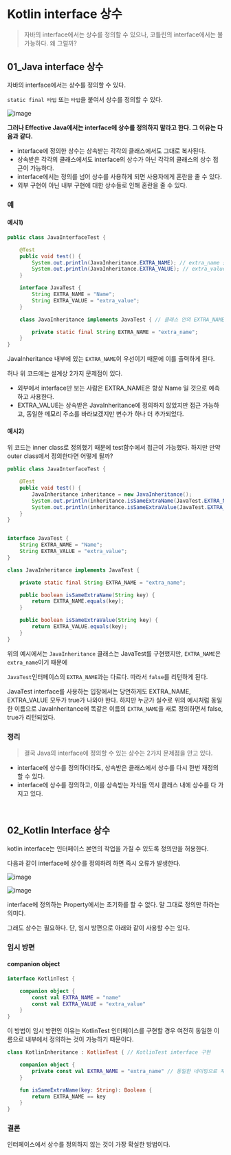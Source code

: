 # Kotlin interface 상수

> 자바의 interface에서는 상수를 정의할 수 있으나, 코틀린의 interface에서는 불가능하다. 왜 그럴까?

## 01_Java interface 상수

자바의 interface에서는 상수를 정의할 수 있다.

`static final 타입` 또는 `타입`을 붙여서 상수를 정의할 수 있다.

![image](https://user-images.githubusercontent.com/93081720/205498323-428fd1f4-debc-4aa7-bec7-f2ba8d537c7a.png)

**그러나 Effective Java에서는 interface에 상수를 정의하지 말라고 한다. 그 이유는 다음과 같다.**

- interface에 정의한 상수는 상속받는 각각의 클래스에서도 그대로 복사된다.
- 상속받은 각각의 클래스에서도 interface의 상수가 아닌 각각의 클래스의 상수 접근이 가능하다.
- interface에서는 정의를 넘어 상수를 사용하게 되면 사용자에게 혼란을 줄 수 있다.
- 외부 구현이 아닌 내부 구현에 대한 상수들로 인해 혼란을 줄 수 있다.

### 예

#### 예시1)

```java
public class JavaInterfaceTest {

    @Test
    public void test() {
        System.out.println(JavaInheritance.EXTRA_NAME); // extra_name 출력
        System.out.println(JavaInheritance.EXTRA_VALUE); // extra_value 출력
    }

    interface JavaTest {
        String EXTRA_NAME = "Name";
        String EXTRA_VALUE = "extra_value";
    }

    class JavaInheritance implements JavaTest { // 클래스 안의 EXTRA_NAME이 우선

        private static final String EXTRA_NAME = "extra_name";
    }
}
```

JavaInheritance 내부에 있는 `EXTRA_NAME`이 우선이기 때문에 이를 출력하게 된다.

허나 위 코드에는 설계상 2가지 문제점이 있다.

- 외부에서 interface만 보는 사람은 EXTRA_NAME은 항상 Name 일 것으로 예측하고 사용한다.
- EXTRA_VALUE는 상속받은 JavaInheritance에 정의하지 않았지만 접근 가능하고, 동일한 메모리 주소를 바라보겠지만 변수가 하나 더 추가되었다.

#### 예시2)

위 코드는 inner class로 정의했기 때문에 test함수에서 접근이 가능했다. 하지만 만약 outer class에서 정의한다면 어떻게 될까?

```java
public class JavaInterfaceTest {

    @Test
    public void test() {
        JavaInheritance inheritance = new JavaInheritance();
        System.out.println(inheritance.isSameExtraName(JavaTest.EXTRA_NAME)); // false
        System.out.println(inheritance.isSameExtraValue(JavaTest.EXTRA_VALUE)); // true
    }
}


interface JavaTest {
    String EXTRA_NAME = "Name";
    String EXTRA_VALUE = "extra_value";
}

class JavaInheritance implements JavaTest {

    private static final String EXTRA_NAME = "extra_name";

    public boolean isSameExtraName(String key) {
        return EXTRA_NAME.equals(key);
    }

    public boolean isSameExtraValue(String key) {
        return EXTRA_VALUE.equals(key);
    }
}
```

위의 예시에서는 `JavaInheritance` 클래스는 JavaTest를 구현했지만, `EXTRA_NAME`은 `extra_name`이기 때문에 

`JavaTest`인터페이스의 `EXTRA_NAME`과는 다르다. 따라서 `false`를 리턴하게 된다.

JavaTest interface를 사용하는 입장에서는 당연하게도 EXTRA_NAME, EXTRA_VALUE 모두가 true가 나와야 한다. 하지만 누군가 실수로 위의 예시처럼 동일한 이름으로 JavaInheritance에 똑같은 이름의 `EXTRA_NAME`을 새로 정의하면서 false, true가 리턴되었다.

### 정리

> 결국 Java의 interface에 정의할 수 있는 상수는 2가지 문제점을 안고 있다.

- interface에 상수를 정의하더라도, 상속받은 클래스에서 상수를 다시 한번 재정의 할 수 있다.
- interface에 상수를 정의하고, 이를 상속받는 자식들 역시 클래스 내에 상수를 다 가지고 있다.

<br>

## 02_Kotlin Interface 상수

kotlin interface는 인터페이스 본연의 작업을 가질 수 있도록 정의만을 허용한다.

다음과 같이 interface에 상수를 정의하려 하면 즉시 오류가 발생한다.

![image](https://user-images.githubusercontent.com/93081720/205499034-54c8c024-27d9-46b0-a0b4-24363688e1d0.png)

![image](https://user-images.githubusercontent.com/93081720/205499046-c7811db0-01e6-43c6-bb60-f683dbbeb4ce.png)

interface에 정의하는 Property에서는 초기화를 할 수 없다. 말 그대로 정의만 하라는 의미다.

그래도 상수는 필요하다. 단, 임시 방편으로 아래와 같이 사용할 수는 있다.

### 임시 방편

#### companion object

```kotlin
interface KotlinTest {

    companion object {
        const val EXTRA_NAME = "name"
        const val EXTRA_VALUE = "extra_value"
    }
}
```

이 방법이 임시 방편인 이유는 KotlinTest 인터페이스를 구현할 경우 여전히 동일한 이름으로 내부에서 정의하는 것이 가능하기 때문이다.

```kotlin
class KotlinInheritance : KotlinTest { // KotlinTest interface 구현

    companion object {
        private const val EXTRA_NAME = "extra_name" // 동일한 네이밍으로 재정의 가능
    }

    fun isSameExtraName(key: String): Boolean {
        return EXTRA_NAME == key
    }
}
```



### 결론

인터페이스에서 상수를 정의하지 않는 것이 가장 확실한 방법이다.